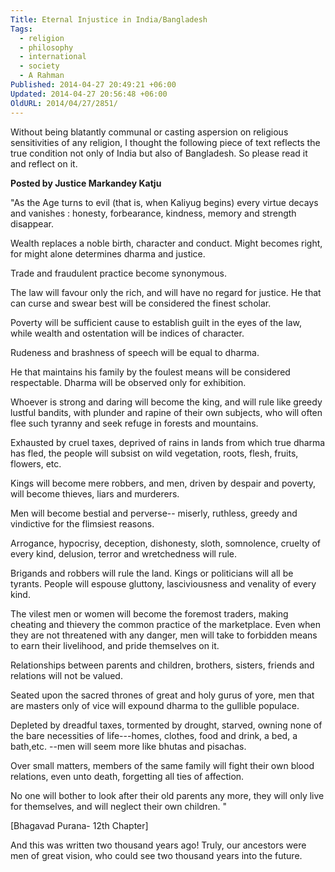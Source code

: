 ```yaml
---
Title: Eternal Injustice in India/Bangladesh
Tags:
  - religion
  - philosophy
  - international
  - society
  - A Rahman
Published: 2014-04-27 20:49:21 +06:00
Updated: 2014-04-27 20:56:48 +06:00
OldURL: 2014/04/27/2851/
---
```


Without being blatantly communal or casting aspersion on religious sensitivities of any religion, I thought the following piece of text reflects the true condition not only of India but also of Bangladesh. So please read it and reflect on it.

<strong>Posted by Justice Markandey Katju</strong>


"As the Age turns to evil (that is, when Kaliyug begins) every virtue decays and vanishes : honesty, forbearance, kindness, memory and strength disappear.

Wealth replaces a noble birth, character and conduct. Might becomes right, for might alone determines dharma and justice.

Trade and fraudulent practice become synonymous.

The law will favour only the rich, and will have no regard for justice. He that can curse and swear best will be considered the finest scholar.

Poverty will be sufficient cause to establish guilt in the eyes of the law, while wealth and ostentation will be indices of character.

Rudeness and brashness of speech will be equal to dharma.

He that maintains his family by the foulest means will be considered respectable. Dharma will be observed only for exhibition.

Whoever is strong and daring will become the king, and will rule like greedy lustful bandits, with plunder and rapine of their own subjects, who will often flee such tyranny and seek refuge in forests and mountains.

Exhausted by cruel taxes, deprived of rains in lands from which true dharma has fled, the people will subsist on wild vegetation, roots, flesh, fruits, flowers, etc.

Kings will become mere robbers, and men, driven by despair and poverty, will become thieves, liars and murderers.

Men will become bestial and perverse-- miserly, ruthless, greedy and vindictive for the flimsiest reasons.

Arrogance, hypocrisy, deception, dishonesty, sloth, somnolence, cruelty of every kind, delusion, terror and wretchedness will rule.

Brigands and robbers will rule the land. Kings or politicians will all be tyrants. People will espouse gluttony, lasciviousness and venality of every kind.

The vilest men or women will become the foremost traders, making cheating and thievery the common practice of the marketplace. Even when they are not threatened with any danger, men will take to forbidden means to earn their livelihood, and pride themselves on it.

Relationships between parents and children, brothers, sisters, friends and relations will not be valued.

Seated upon the sacred thrones of great and holy gurus of yore, men that are masters only of vice will expound dharma to the gullible populace.

Depleted by dreadful taxes, tormented by drought, starved, owning none of the bare necessities of life---homes, clothes, food and drink, a bed, a bath,etc. --men will seem more like bhutas and pisachas.

Over small matters, members of the same family will fight their own blood relations, even unto death, forgetting all ties of affection.

No one will bother to look after their old parents any more, they will only live for themselves, and will neglect their own children. "

[Bhagavad Purana- 12th Chapter]

And this was written two thousand years ago! Truly, our ancestors were men of great vision, who could see two thousand years into the future.
